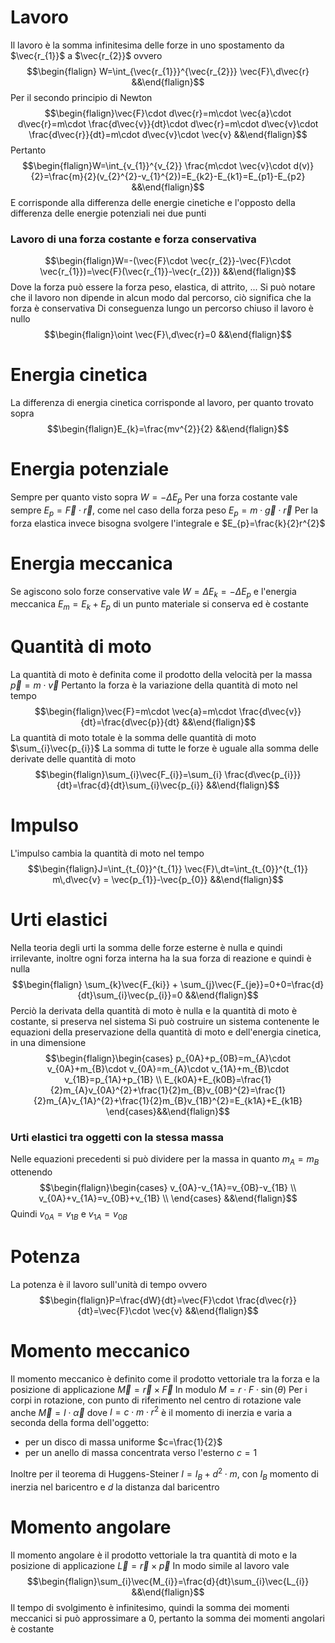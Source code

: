 # Lavoro
Il lavoro è la somma infinitesima delle forze in uno spostamento da $\vec{r_{1}}$ a $\vec{r_{2}}$ ovvero
$$\begin{flalign} W=\int_{\vec{r_{1}}}^{\vec{r_{2}}} \vec{F}\,d\vec{r} &&\end{flalign}$$
Per il secondo principio di Newton
$$\begin{flalign}\vec{F}\cdot d\vec{r}=m\cdot \vec{a}\cdot d\vec{r}=m\cdot \frac{d\vec{v}}{dt}\cdot d\vec{r}=m\cdot d\vec{v}\cdot \frac{d\vec{r}}{dt}=m\cdot d\vec{v}\cdot \vec{v} &&\end{flalign}$$
Pertanto
$$\begin{flalign}W=\int_{v_{1}}^{v_{2}} \frac{m\cdot \vec{v}\cdot d(v)}{2}=\frac{m}{2}(v_{2}^{2}-v_{1}^{2})=E_{k2}-E_{k1}=E_{p1}-E_{p2} &&\end{flalign}$$
E corrisponde alla differenza delle energie cinetiche e l'opposto della differenza delle energie potenziali nei due punti

### Lavoro di una forza costante e forza conservativa
$$\begin{flalign}W=-(\vec{F}\cdot \vec{r_{2}}-\vec{F}\cdot \vec{r_{1}})=\vec{F}(\vec{r_{1}}-\vec{r_{2}}) &&\end{flalign}$$
Dove la forza può essere la forza peso, elastica, di attrito, ...
Si può notare che il lavoro non dipende in alcun modo dal percorso, ciò significa che la forza è conservativa
Di conseguenza lungo un percorso chiuso il lavoro è nullo
$$\begin{flalign}\oint \vec{F}\,d\vec{r}=0 &&\end{flalign}$$

# Energia cinetica
La differenza di energia cinetica corrisponde al lavoro, per quanto trovato sopra
$$\begin{flalign}E_{k}=\frac{mv^{2}}{2} &&\end{flalign}$$
# Energia potenziale
Sempre per quanto visto sopra $W=-\Delta E_{p}$
Per una forza costante vale sempre $E_{p}=\vec{F}\cdot \vec{r}$, come nel caso della forza peso $E_{p}=m\cdot \vec{g}\cdot \vec{r}$
Per la forza elastica invece bisogna svolgere l'integrale e $E_{p}=\frac{k}{2}r^{2}$

# Energia meccanica
Se agiscono solo forze conservative vale $W=\Delta E_{k}=-\Delta E_{p}$ e l'energia meccanica $E_{m}=E_{k}+E_{p}$ di un punto materiale si conserva ed è costante
<div class="page-break" style="page-break-before: always;"></div>

# Quantità di moto
La quantità di moto è definita come il prodotto della velocità per la massa
$\vec{p}=m\cdot \vec{v}$
Pertanto la forza è la variazione della quantità di moto nel tempo
$$\begin{flalign}\vec{F}=m\cdot \vec{a}=m\cdot \frac{d\vec{v}}{dt}=\frac{d\vec{p}}{dt} &&\end{flalign}$$
La quantità di moto totale è la somma delle quantità di moto $\sum_{i}\vec{p_{i}}$
La somma di tutte le forze è uguale alla somma delle derivate delle quantità di moto
$$\begin{flalign}\sum_{i}\vec{F_{i}}=\sum_{i} \frac{d\vec{p_{i}}}{dt}=\frac{d}{dt}\sum_{i}\vec{p_{i}} &&\end{flalign}$$

# Impulso
L'impulso cambia la quantità di moto nel tempo
$$\begin{flalign}J=\int_{t_{0}}^{t_{1}} \vec{F}\,dt=\int_{t_{0}}^{t_{1}} m\,d\vec{v} = \vec{p_{1}}-\vec{p_{0}} &&\end{flalign}$$

# Urti elastici
Nella teoria degli urti la somma delle forze esterne è nulla e quindi irrilevante, inoltre ogni forza interna ha la sua forza di reazione e quindi è nulla
$$\begin{flalign} \sum_{k}\vec{F_{ki}} + \sum_{j}\vec{F_{je}}=0+0=\frac{d}{dt}\sum_{i}\vec{p_{i}}=0 &&\end{flalign}$$
Perciò la derivata della quantità di moto è nulla e la quantità di moto è costante, si preserva nel sistema
Si può costruire un sistema contenente le equazioni della preservazione della quantità di moto e dell'energia cinetica, in una dimensione
$$\begin{flalign}\begin{cases}
p_{0A}+p_{0B}=m_{A}\cdot v_{0A}+m_{B}\cdot v_{0A}=m_{A}\cdot v_{1A}+m_{B}\cdot v_{1B}=p_{1A}+p_{1B} \\
E_{k0A}+E_{k0B}=\frac{1}{2}m_{A}v_{0A}^{2}+\frac{1}{2}m_{B}v_{0B}^{2}=\frac{1}{2}m_{A}v_{1A}^{2}+\frac{1}{2}m_{B}v_{1B}^{2}=E_{k1A}+E_{k1B}
\end{cases}&&\end{flalign}$$

### Urti elastici tra oggetti con la stessa massa
Nelle equazioni precedenti si può dividere per la massa in quanto $m_{A}=m_{B}$ ottenendo
$$\begin{flalign}\begin{cases}
v_{0A}-v_{1A}=v_{0B}-v_{1B} \\
v_{0A}+v_{1A}=v_{0B}+v_{1B} \\
\end{cases} &&\end{flalign}$$
Quindi $v_{0A}=v_{1B}$ e $v_{1A}=v_{0B}$

# Potenza
La potenza è il lavoro sull'unità di tempo ovvero
$$\begin{flalign}P=\frac{dW}{dt}=\vec{F}\cdot \frac{d\vec{r}}{dt}=\vec{F}\cdot \vec{v} &&\end{flalign}$$
<div class="page-break" style="page-break-before: always;"></div>

# Momento meccanico
Il momento meccanico è definito come il prodotto vettoriale tra la forza e la posizione di applicazione
$\vec{M}=\vec{r}\times \vec{F}$
In modulo $M=r\cdot F\cdot \sin(\theta)$
Per i corpi in rotazione, con punto di riferimento nel centro di rotazione vale anche
$\vec{M}=I\cdot\vec{\alpha}$
dove $I=c\cdot m\cdot r^{2}$ è il momento di inerzia e varia a seconda della forma dell'oggetto:
- per un disco di massa uniforme $c=\frac{1}{2}$
- per un anello di massa concentrata verso l'esterno $c=1$

Inoltre per il teorema di Huggens-Steiner $I=I_{B}+d^{2}\cdot m$, con $I_{B}$ momento di inerzia nel baricentro e $d$ la distanza dal baricentro

# Momento angolare
Il momento angolare è il prodotto vettoriale la tra quantità di moto e la posizione di applicazione
$\vec{L}=\vec{r}\times \vec{p}$
In modo simile al lavoro vale
$$\begin{flalign}\sum_{i}\vec{M_{i}}=\frac{d}{dt}\sum_{i}\vec{L_{i}} &&\end{flalign}$$
Il tempo di svolgimento è infinitesimo, quindi la somma dei momenti meccanici si può approssimare a $0$, pertanto la somma dei momenti angolari è costante 